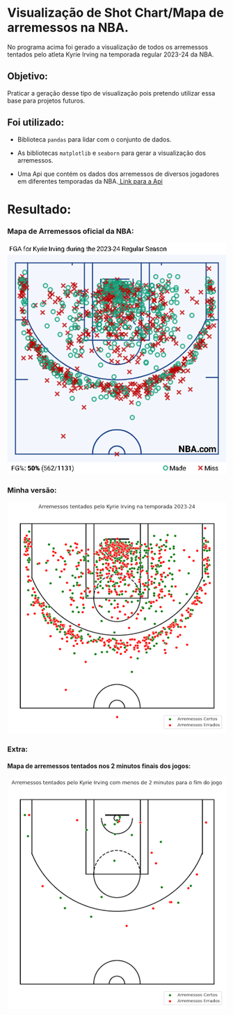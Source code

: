 # Visualização de Shot Chart/Mapa de arremessos na NBA.

No programa acima foi gerado a visualização de todos os arremessos tentados pelo atleta Kyrie Irving na temporada regular 2023-24 da NBA.


## Objetivo:

Praticar a geração desse tipo de visualização pois pretendo utilizar essa base para projetos futuros.


## Foi utilizado:

* Biblioteca `pandas` para lidar com o conjunto de dados.

* As bibliotecas `matplotlib` e `seaborn` para gerar a visualização dos arremessos.

* Uma Api que contém os dados dos arremessos de diversos jogadores em diferentes temporadas da NBA.[ Link para a Api](https://github.com/swar/nba_api)

# Resultado:

### Mapa de Arremessos oficial da NBA:
![Mapa de Arremessos oficial da NBA](/imagens/ShotChartNBA-Kyrie.png)



### Minha versão:
![Meu mapa de Arremessos](/imagens/Kyrie_arremessos.png)



### Extra:
#### Mapa de arremessos tentados nos 2 minutos finais dos jogos:
![Arremessos no clutch time](/imagens/Kyrie_arremessos_clutch.png)
